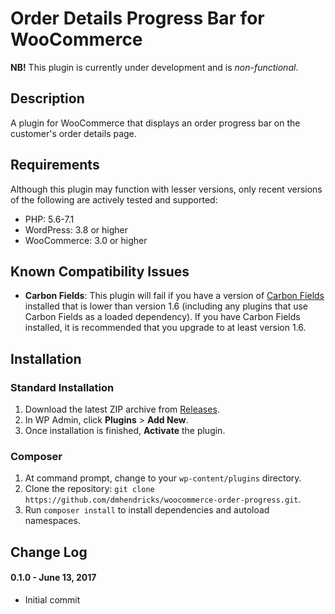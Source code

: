 # Order Details Progress Bar for WooCommerce

**NB!** This plugin is currently under development and is *non-functional*.

## Description

A plugin for WooCommerce that displays an order progress bar on the customer's order details page.

## Requirements

Although this plugin may function with lesser versions, only recent versions of the following are actively tested and supported:

* PHP: 5.6-7.1
* WordPress: 3.8 or higher
* WooCommerce: 3.0 or higher

## Known Compatibility Issues

* **Carbon Fields**: This plugin will fail if you have a version of [Carbon Fields](https://wordpress.org/plugins/carbon-fields/) installed that is lower than version 1.6 (including any plugins that use Carbon Fields as a loaded dependency). If you have Carbon Fields installed, it is recommended that you upgrade to at least version 1.6.

## Installation

### Standard Installation

1. Download the latest ZIP archive from [Releases](https://github.com/dmhendricks/woocommerce-order-progress/releases).
2. In WP Admin, click **Plugins** > **Add New**.
3. Once installation is finished, **Activate** the plugin.

### Composer

1. At command prompt, change to your `wp-content/plugins` directory.
2. Clone the repository: `git clone https://github.com/dmhendricks/woocommerce-order-progress.git`.
3. Run `composer install` to install dependencies and autoload namespaces.

## Change Log

#### 0.1.0 - June 13, 2017

* Initial commit
